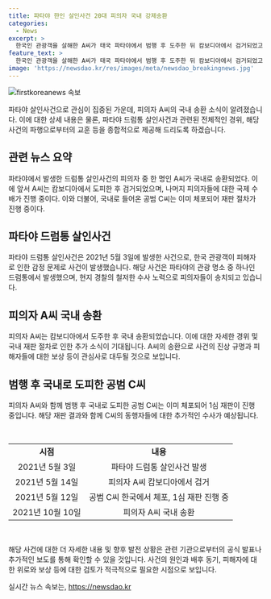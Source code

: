 ```yaml
---
title: 파타야 한인 살인사건 20대 피의자 국내 강제송환
categories:
  - News
excerpt: >
  한국인 관광객을 살해한 A씨가 태국 파타야에서 범행 후 도주한 뒤 캄보디아에서 검거되었고, 이제 국내로 강제송환됐습니다. A씨는 파타야 드럼통 살인사건의 피의자 중 한 명으로, 다른 공범들도 국제공조를 통해 조속히 검거할 계획이라고 경찰이 밝혔습니다. 또 다른 공범 C씨는 이미 국내에서 체포돼 재판 중이며, 아직 도피 중인 B씨에 대해서도 국제공조가 이뤄지고 있습니다.
feature_text: >
  한국인 관광객을 살해한 A씨가 태국 파타야에서 범행 후 도주한 뒤 캄보디아에서 검거되었고, 이제 국내로 강제송환됐습니다. A씨는 파타야 드럼통 살인사건의 피의자 중 한 명으로, 다른 공범들도 국제공조를 통해 조속히 검거할 계획이라고 경찰이 밝혔습니다. 또 다른 공범 C씨는 이미 국내에서 체포돼 재판 중이며, 아직 도피 중인 B씨에 대해서도 국제공조가 이뤄지고 있습니다.
image: 'https://newsdao.kr/res/images/meta/newsdao_breakingnews.jpg'
---
```


<p><img src="https://newsdao.kr/res/images/meta/newsdao_breakingnews.jpg" alt="firstkoreanews 속보" /></p>

<p>파타야 살인사건으로 관심이 집중된 가운데, 피의자 A씨의 국내 송환 소식이 알려졌습니다. 이에 대한 상세 내용은 물론, 파타야 드럼통 살인사건과 관련된 전체적인 경위, 해당 사건의 파행으로부터의 교훈 등을 종합적으로 제공해 드리도록 하겠습니다. </p>

<h2 data-ke-size="size26">관련 뉴스 요약</h2>

<p>파타야에서 발생한 드럼통 살인사건의 피의자 중 한 명인 A씨가 국내로 송환되었다. 이에 앞서 A씨는 캄보디아에서 도피한 후 검거되었으며, 나머지 피의자들에 대한 국제 수배가 진행 중이다. 이와 더불어, 국내로 들어온 공범 C씨는 이미 체포되어 재판 절차가 진행 중이다.</p>

<h2 data-ke-size="size26">파타야 드럼통 살인사건</h2>

<p>파타야 드럼통 살인사건은 2021년 5월 3일에 발생한 사건으로, 한국 관광객이 피해자로 인한 감정 문제로 사건이 발생했습니다. 해당 사건은 파타야의 관광 명소 중 하나인 드럼통에서 발생했으며, 현지 경찰의 철저한 수사 노력으로 피의자들이 송치되고 있습니다.</p>

<h2 data-ke-size="size26">피의자 A씨 국내 송환</h2>

<p>피의자 A씨는 캄보디아에서 도주한 후 국내 송환되었습니다. 이에 대한 자세한 경위 및 국내 재판 절차로 인한 추가 소식이 기대됩니다. A씨의 송환으로 사건의 진상 규명과 피해자들에 대한 보상 등이 관심사로 대두될 것으로 보입니다.</p>

<h2 data-ke-size="size26">범행 후 국내로 도피한 공범 C씨</h2>

<p>피의자 A씨와 함께 범행 후 국내로 도피한 공범 C씨는 이미 체포되어 1심 재판이 진행 중입니다. 해당 재판 결과와 함께 C씨의 동행자들에 대한 추가적인 수사가 예상됩니다.</p>

<p data-ke-size="size16">&nbsp;</p>

<table>
    <tbody>
        <tr>
            <td style="text-align: center; height: 17px;"><b>시점</b></td>
            <td style="text-align: center; height: 17px;"><b>내용</b></td>
        </tr>
        <tr>
            <td style="text-align: center;">2021년 5월 3일</td>
            <td style="text-align: center;">파타야 드럼통 살인사건 발생</td>
        </tr>
        <tr>
            <td style="text-align: center;">2021년 5월 14일</td>
            <td style="text-align: center;">피의자 A씨 캄보디아에서 검거</td>
        </tr>
        <tr>
            <td style="text-align: center;">2021년 5월 12일</td>
            <td style="text-align: center;">공범 C씨 한국에서 체포, 1심 재판 진행 중</td>
        </tr>
        <tr>
            <td style="text-align: center;">2021년 10월 10일</td>
            <td style="text-align: center;">피의자 A씨 국내 송환</td>
        </tr>
    </tbody>
</table>

<p data-ke-size="size16">&nbsp;</p>

<p>해당 사건에 대한 더 자세한 내용 및 향후 발전 상황은 관련 기관으로부터의 공식 발표나 추가적인 보도를 통해 확인할 수 있을 것입니다. 사건의 원인과 배후 동기, 피해자에 대한 위로와 보상 등에 대한 검토가 적극적으로 필요한 시점으로 보입니다.</p>
실시간 뉴스 속보는, <a href="https://newsdao.kr" rel="dofollow">https://newsdao.kr</a>



